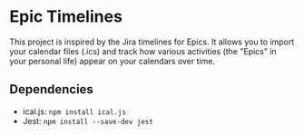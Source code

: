 # Epic Timelines

This project is inspired by the Jira timelines for Epics. It allows you to import your calendar files (.ics) and track how various activities (the "Epics" in your personal life) appear on your calendars over time.

## Dependencies

- ical.js: `npm install ical.js`
- Jest: `npm install --save-dev jest`
